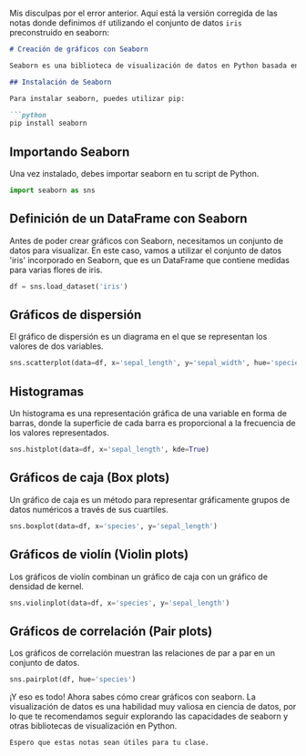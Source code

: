 Mis disculpas por el error anterior. Aquí está la versión corregida de las notas donde definimos `df` utilizando el conjunto de datos `iris` preconstruido en seaborn:

```markdown
# Creación de gráficos con Seaborn

Seaborn es una biblioteca de visualización de datos en Python basada en matplotlib. Proporciona una interfaz de alto nivel para dibujar gráficos estadísticos atractivos e informativos.

## Instalación de Seaborn

Para instalar seaborn, puedes utilizar pip:

```python
pip install seaborn
```

## Importando Seaborn

Una vez instalado, debes importar seaborn en tu script de Python.

```python
import seaborn as sns
```

## Definición de un DataFrame con Seaborn

Antes de poder crear gráficos con Seaborn, necesitamos un conjunto de datos para visualizar. En este caso, vamos a utilizar el conjunto de datos 'iris' incorporado en Seaborn, que es un DataFrame que contiene medidas para varias flores de iris.

```python
df = sns.load_dataset('iris')
```

## Gráficos de dispersión

El gráfico de dispersión es un diagrama en el que se representan los valores de dos variables.

```python
sns.scatterplot(data=df, x='sepal_length', y='sepal_width', hue='species')
```

## Histogramas

Un histograma es una representación gráfica de una variable en forma de barras, donde la superficie de cada barra es proporcional a la frecuencia de los valores representados.

```python
sns.histplot(data=df, x='sepal_length', kde=True)
```

## Gráficos de caja (Box plots)

Un gráfico de caja es un método para representar gráficamente grupos de datos numéricos a través de sus cuartiles.

```python
sns.boxplot(data=df, x='species', y='sepal_length')
```

## Gráficos de violín (Violin plots)

Los gráficos de violín combinan un gráfico de caja con un gráfico de densidad de kernel.

```python
sns.violinplot(data=df, x='species', y='sepal_length')
```

## Gráficos de correlación (Pair plots)

Los gráficos de correlación muestran las relaciones de par a par en un conjunto de datos.

```python
sns.pairplot(df, hue='species')
```

¡Y eso es todo! Ahora sabes cómo crear gráficos con seaborn. La visualización de datos es una habilidad muy valiosa en ciencia de datos, por lo que te recomendamos seguir explorando las capacidades de seaborn y otras bibliotecas de visualización en Python.
```
Espero que estas notas sean útiles para tu clase.